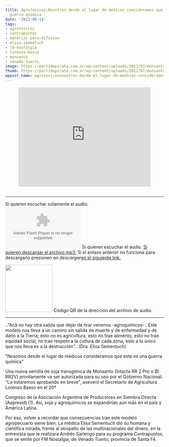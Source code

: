 ```yaml
---
title: Agrotóxicos:Nosotros desde el lugar de médicos consideramos que esta es una
  guerra química
date: '2012-08-14'
tags:
- agrotoxicos
- contrapuntos
- material-para-difusion
- elisa-sementuch
- fm-nostalgia
- lorenzo-basso
- monsanto
- venado-tuerto
image: https://partidopirata.com.ar/wp-content/uploads/2011/07/monsanto-skull-and-bones1.jpg
thumb: https://partidopirata.com.ar/wp-content/uploads/2011/07/monsanto-skull-and-bones1-150x150.jpg
wppost_name: agrotoxicosnosotros-desde-el-lugar-de-medicos-consideramos-que-esta-es-una-guerra-quimica
---
```


<center>
<iframe src="http://www.youtube.com/embed/Pi3gFUY7rio" frameborder="0" width="420" height="315"></iframe></center>&nbsp;

<hr />

Si quieren escuchar sólamente el audio:
<object id="player1380286" width="240" height="133" classid="clsid:d27cdb6e-ae6d-11cf-96b8-444553540000" codebase="http://download.macromedia.com/pub/shockwave/cabs/flash/swflash.cab#version=6,0,40,0"><param name="AllowScriptAccess" value="always" /><param name="allowFullScreen" value="true" /><param name="wmode" value="transparent" /><param name="src" value="http://www.ivoox.com/playerivoox_ee_1380286_1.html" /><param name="allowfullscreen" value="true" /><param name="allowscriptaccess" value="always" /><embed id="player1380286" width="240" height="133" type="application/x-shockwave-flash" src="http://www.ivoox.com/playerivoox_ee_1380286_1.html" AllowScriptAccess="always" allowFullScreen="true" wmode="transparent" allowfullscreen="true" allowscriptaccess="always" /></object>
Si quieren escuchar el audio.
<a href="http://www.ivoox.com/agrotoxicos-nosotros-desde-lugar-medicos-consideramos-que_md_1380286_1.mp3" target="_blank">Si quieren descargar el archivo mp3.</a>
Si el enlace anterior no funciona para descargarlo presionen en <em>descargar</em><a href="http://www.ivoox.com/agrotoxicos-nosotros-desde-lugar-medicos-consideramos-que-audios-mp3_rf_1380286_1.html" target="_blank">en el siguiente link.</a>

<a href="https://partidopirata.com.ar/wp-content/uploads/2012/08/chart7.png"><img class="size-full wp-image-6015" title="chart" src="https://partidopirata.com.ar/wp-content/uploads/2012/08/chart7.png" alt="" width="150" height="150" /></a> Código QR de la dirección del archivo de audio.


<hr />

.."Acá no hay otra salida que dejar de tirar venenos -agroquímicos- . Este modelo nos lleva a un camino sin salida de muerte y de enfermedad y de daño a la Tierra; esto no es agricultura, esto no trae alimento, esto no trae equidad social; no trae respeto a la cultura de cada zona, esto a lo único que nos lleva es a la destrucción"...(Dra. Elisa Sementuch)

"Nosotros desde el lugar de médicos consideramos que esta es una guerra química"

Una nueva semilla de soja transgénica de Monsanto (Intacta RR 2 Pro o Bt RR2V) prontamente va ser autorizada para su uso por el Gobierno Nacional. "La estaremos aprobando en breve", aseveró el Secretario de Agricultura Lorenzo Basso en el 20º

Congreso de la Asociación Argentina de Productores en Siembra Directa (Aapresid) (1). Así, soja y agroquímicos se expandirían aún más en el país y América Latina.

Por eso, volver a recordar que consecuencias trae este modelo agropecuario viene bien. La médica Elisa Sementuch dió su humana y científica mirada, frente al atropello de las multinacionales del dinero, en la entrevista que le realizara Andrés Sarlengo para su programa Contrapuntos, que se emite por FM Nostalgia, de Venado Tuerto, provincia de Santa Fé.
